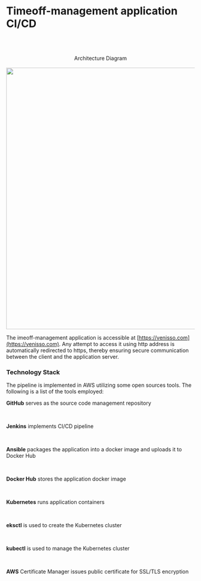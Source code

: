 # Timeoff-management application CI/CD

<br>
<br>
<p align="center">
Architecture Diagram
<br>
<br>
<img src="https://user-images.githubusercontent.com/36462985/222253330-7151db25-6585-4262-9b1f-e9f2849e5229.png" width="700">
</p>

The imeoff-management application is accessible at [https://venisso.com](https://venisso.com). Any attempt to access it using http address is automatically redirected to https, thereby ensuring secure communication between the client and the application server.
</p>

<h3> Technology Stack </h3>
The pipeline is implemented in AWS utilizing some open sources tools. The following is a list of the tools employed:

__GitHub__ serves as the source code management repository 

<br>

__Jenkins__ implements CI/CD pipeline 

<br>

__Ansible__ packages the application into a docker image and uploads it to Docker Hub 

<br>

__Docker Hub__ stores the application docker image 

<br>

__Kubernetes__ runs application containers 

<br>

__eksctl__ is used to create the Kubernetes cluster 

<br>

__kubectl__ is used to manage the Kubernetes cluster 

<br>

__AWS__ Certificate Manager issues public certificate for SSL/TLS encryption <br>


